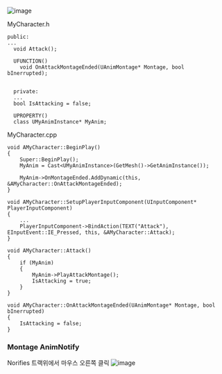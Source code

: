 
![image](https://user-images.githubusercontent.com/29656900/183891830-ced4909d-0022-4dfa-b926-6d44cbb46bec.png)



MyCharacter.h
```
public:
...
  void Attack();

  UFUNCTION()
	void OnAttackMontageEnded(UAnimMontage* Montage, bool bInerrupted);
  
  
  private:
  ...
  bool IsAttacking = false;
  
  UPROPERTY()
  class UMyAnimInstance* MyAnim;
```


MyCharacter.cpp
```
void AMyCharacter::BeginPlay()
{
	Super::BeginPlay();
	MyAnim = Cast<UMyAnimInstance>(GetMesh()->GetAnimInstance());

	MyAnim->OnMontageEnded.AddDynamic(this, &AMyCharacter::OnAttackMontageEnded);
}

void AMyCharacter::SetupPlayerInputComponent(UInputComponent* PlayerInputComponent)
{
	...
	PlayerInputComponent->BindAction(TEXT("Attack"), EInputEvent::IE_Pressed, this, &AMyCharacter::Attack);
}

void AMyCharacter::Attack()
{
	if (MyAnim)
	{
		MyAnim->PlayAttackMontage();
		IsAttacking = true;
	}
}

void AMyCharacter::OnAttackMontageEnded(UAnimMontage* Montage, bool bInerrupted)
{
	IsAttacking = false;
}
```

### Montage AnimNotify
Norifies 트랙위에서 마우스 오른쪽 클릭
![image](https://user-images.githubusercontent.com/29656900/183911969-b9e251bf-24a6-4e56-997a-69ec55eb262c.png)


